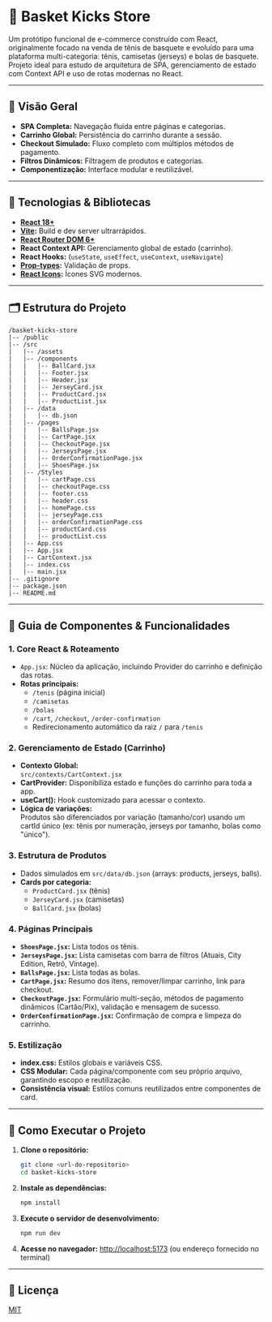 # 🏀 Basket Kicks Store

Um protótipo funcional de e-commerce construído com React, originalmente focado na venda de tênis de basquete e evoluído para uma plataforma multi-categoria: tênis, camisetas (jerseys) e bolas de basquete. Projeto ideal para estudo de arquitetura de SPA, gerenciamento de estado com Context API e uso de rotas modernas no React.

---

## 🚀 Visão Geral

- **SPA Completa:** Navegação fluida entre páginas e categorias.
- **Carrinho Global:** Persistência do carrinho durante a sessão.
- **Checkout Simulado:** Fluxo completo com múltiplos métodos de pagamento.
- **Filtros Dinâmicos:** Filtragem de produtos e categorias.
- **Componentização:** Interface modular e reutilizável.

---

## 🧰 Tecnologias & Bibliotecas

- **[React 18+](https://react.dev/)**
- **[Vite](https://vitejs.dev/):** Build e dev server ultrarrápidos.
- **[React Router DOM 6+](https://reactrouter.com/)**
- **React Context API:** Gerenciamento global de estado (carrinho).
- **React Hooks:** (`useState`, `useEffect`, `useContext`, `useNavigate`)
- **[Prop-types](https://www.npmjs.com/package/prop-types):** Validação de props.
- **[React Icons](https://react-icons.github.io/react-icons/):** Ícones SVG modernos.

---

## 🗂️ Estrutura do Projeto

```
/basket-kicks-store
|-- /public
|-- /src
|   |-- /assets
|   |-- /components
|   |   |-- BallCard.jsx
|   |   |-- Footer.jsx    
|   |   |-- Header.jsx
|   |   |-- JerseyCard.jsx 
|   |   |-- ProductCard.jsx   
|   |   |-- ProductList.jsx
|   |-- /data   
|   |   |-- db.json
|   |-- /pages
|   |   |-- BallsPage.jsx
|   |   |-- CartPage.jsx
|   |   |-- CheckoutPage.jsx
|   |   |-- JerseysPage.jsx
|   |   |-- OrderConfirmationPage.jsx
|   |   |-- ShoesPage.jsx
|   |-- /Styles
|   |   |-- cartPage.css
|   |   |-- checkoutPage.css
|   |   |-- footer.css
|   |   |-- header.css
|   |   |-- homePage.css
|   |   |-- jerseyPage.css
|   |   |-- orderConfirmationPage.css
|   |   |-- productCard.css
|   |   |-- productList.css
|   |-- App.css
|   |-- App.jsx
|   |-- CartContext.jsx
|   |-- index.css
|   |-- main.jsx
|-- .gitignore
|-- package.json
|-- README.md
```

---

## 📑 Guia de Componentes & Funcionalidades

### 1. Core React & Roteamento

- `App.jsx`: Núcleo da aplicação, incluindo Provider do carrinho e definição das rotas.
- **Rotas principais:**
  - `/tenis` (página inicial)
  - `/camisetas`
  - `/bolas`
  - `/cart`, `/checkout`, `/order-confirmation`
  - Redirecionamento automático da raiz `/` para `/tenis`

### 2. Gerenciamento de Estado (Carrinho)

- **Contexto Global:**  
  `src/contexts/CartContext.jsx`
- **CartProvider:** Disponibiliza estado e funções do carrinho para toda a app.
- **useCart():** Hook customizado para acessar o contexto.
- **Lógica de variações:**  
  Produtos são diferenciados por variação (tamanho/cor) usando um cartId único (ex: tênis por numeração, jerseys por tamanho, bolas como "único").

### 3. Estrutura de Produtos

- Dados simulados em `src/data/db.json` (arrays: products, jerseys, balls).
- **Cards por categoria:**
  - `ProductCard.jsx` (tênis)
  - `JerseyCard.jsx` (camisetas)
  - `BallCard.jsx` (bolas)

### 4. Páginas Principais

- **`ShoesPage.jsx`:** Lista todos os tênis.
- **`JerseysPage.jsx`:** Lista camisetas com barra de filtros (Atuais, City Edition, Retrô, Vintage).
- **`BallsPage.jsx`:** Lista todas as bolas.
- **`CartPage.jsx`:** Resumo dos itens, remover/limpar carrinho, link para checkout.
- **`CheckoutPage.jsx`:** Formulário multi-seção, métodos de pagamento dinâmicos (Cartão/Pix), validação e mensagem de sucesso.
- **`OrderConfirmationPage.jsx`:** Confirmação de compra e limpeza do carrinho.

### 5. Estilização

- **index.css:** Estilos globais e variáveis CSS.
- **CSS Modular:** Cada página/componente com seu próprio arquivo, garantindo escopo e reutilização.
- **Consistência visual:** Estilos comuns reutilizados entre componentes de card.

---

## 🚦 Como Executar o Projeto

1. **Clone o repositório:**

   ```bash
   git clone <url-do-repositorio>
   cd basket-kicks-store
   ```

2. **Instale as dependências:**

   ```bash
   npm install
   ```

3. **Execute o servidor de desenvolvimento:**

   ```bash
   npm run dev
   ```

4. **Acesse no navegador:**
   [http://localhost:5173](http://localhost:5173) (ou endereço fornecido no terminal)

---

## 📄 Licença

[MIT](LICENSE)
